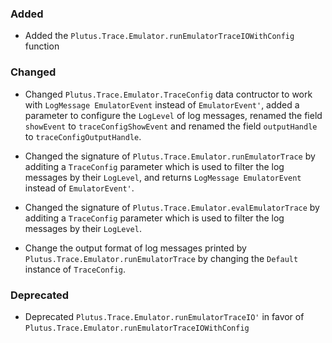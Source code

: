 <!--
A new scriv changelog fragment.

Uncomment the section that is right (remove the HTML comment wrapper).
-->

<!--
### Removed

- A bullet item for the Removed category.

-->

### Added

- Added the `Plutus.Trace.Emulator.runEmulatorTraceIOWithConfig` function

### Changed

- Changed `Plutus.Trace.Emulator.TraceConfig` data contructor to work with `LogMessage EmulatorEvent`
  instead of `EmulatorEvent'`, added a parameter to configure the `LogLevel` of log messages,
  renamed the field `showEvent` to `traceConfigShowEvent` and renamed the field `outputHandle` to
  `traceConfigOutputHandle`.

- Changed the signature of `Plutus.Trace.Emulator.runEmulatorTrace` by additing a `TraceConfig`
  parameter which is used to filter the log messages by their `LogLevel`, and returns `LogMessage
  EmulatorEvent` instead of `EmulatorEvent'`.

- Changed the signature of `Plutus.Trace.Emulator.evalEmulatorTrace` by additing a `TraceConfig`
  parameter which is used to filter the log messages by their `LogLevel`.

- Change the output format of log messages printed by `Plutus.Trace.Emulator.runEmulatorTrace` by
  changing the `Default` instance of `TraceConfig`.

### Deprecated

- Deprecated `Plutus.Trace.Emulator.runEmulatorTraceIO'` in favor of `Plutus.Trace.Emulator.runEmulatorTraceIOWithConfig`

<!--
### Fixed

- A bullet item for the Fixed category.

-->
<!--
### Security

- A bullet item for the Security category.

-->
